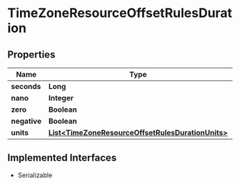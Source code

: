 

# TimeZoneResourceOffsetRulesDuration

## Properties

Name | Type | Description | Notes
------------ | ------------- | ------------- | -------------
**seconds** | **Long** |  |  [optional]
**nano** | **Integer** |  |  [optional]
**zero** | **Boolean** |  |  [optional]
**negative** | **Boolean** |  |  [optional]
**units** | [**List&lt;TimeZoneResourceOffsetRulesDurationUnits&gt;**](TimeZoneResourceOffsetRulesDurationUnits.md) |  |  [optional]


## Implemented Interfaces

* Serializable


